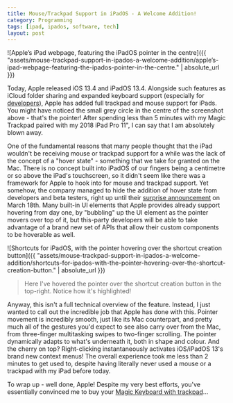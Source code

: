 ```yaml
---
title: Mouse/Trackpad Support in iPadOS - A Welcome Addition!
category: Programming
tags: [ipad, ipados, software, tech]
layout: post
---
```


![Apple’s iPad webpage, featuring the iPadOS pointer in the centre]({{ "assets/mouse-trackpad-support-in-ipados-a-welcome-addition/apple’s-ipad-webpage-featuring-the-ipados-pointer-in-the-centre." | absolute_url }})


Today, Apple released iOS 13.4 and iPadOS 13.4. Alongside such features as iCloud folder sharing and expanded keyboard support (especially for [developers](https://twitter.com/stroughtonsmith/status/1225160428554244097?s=21)), Apple has added full trackpad and mouse support for iPads. You might have noticed the small grey circle in the centre of the screenshot above - that's the pointer! After spending less than 5 minutes with my Magic Trackpad paired with my 2018 iPad Pro 11", I can say that I am absolutely blown away.<!--more-->

One of the fundamental reasons that many people thought that the iPad wouldn't be receiving mouse or trackpad support for a while was the lack of the concept of a "hover state" - something that we take for granted on the Mac. There is no concept built into iPadOS of our fingers being a centimetre or so above the iPad's touchscreen, so it didn't seem like there was a framework for Apple to hook into for mouse and trackpad support. Yet somehow, the company managed to hide the addition of hover state from developers and beta testers, right up until their [surprise announcement](https://www.apple.com/newsroom/2020/03/apple-unveils-new-ipad-pro-with-lidar-scanner-and-trackpad-support-in-ipados/) on March 18th. Many built-in UI elements that Apple provides already support hovering from day one, by "bubbling" up the UI element as the pointer movers over top of it, but this-party developers will be able to take advantage of a brand new set of APIs that allow their custom components to be hoverable as well.


![Shortcuts for iPadOS, with the pointer hovering over the shortcut creation button]({{ "assets/mouse-trackpad-support-in-ipados-a-welcome-addition/shortcuts-for-ipados-with-the-pointer-hovering-over-the-shortcut-creation-button." | absolute_url }})

> Here I've hovered the pointer over the shortcut creation button in the top-right. Notice how it's highlighted!

Anyway, this isn't a full technical overview of the feature. Instead, I just wanted to call out the incredible job that Apple has done with this. Pointer movement is incredibly smooth, just like its Mac counterpart, and pretty much all of the gestures you'd expect to see also carry over from the Mac, from three-finger multitasking swipes to two-finger scrolling. The pointer dynamically adapts to what's underneath it, both in shape and colour. And the cherry on top? Right-clicking instantaneously activates iOS/iPadOS 13's brand new context menus! The overall experience took me less than 2 minutes to get used to, despite having literally never used a mouse or a trackpad with my iPad before today.

To wrap up - well done, Apple! Despite my very best efforts, you've essentially convinced me to buy your [Magic Keyboard with trackpad](https://www.apple.com/ipad-keyboards/)...